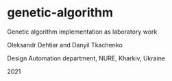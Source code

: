 # genetic-algorithm

Genetic algorithm implementation as laboratory work

Oleksandr Dehtiar and Danyil Tkachenko

Design Automation department, NURE, Kharkiv, Ukraine

2021
